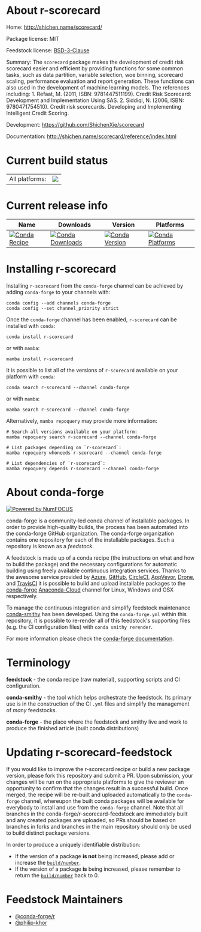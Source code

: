 About r-scorecard
=================

Home: http://shichen.name/scorecard/

Package license: MIT

Feedstock license: [BSD-3-Clause](https://github.com/conda-forge/r-scorecard-feedstock/blob/main/LICENSE.txt)

Summary: The `scorecard` package makes the development of credit risk scorecard easier and efficient by providing functions for some common tasks, such as data partition, variable selection, woe binning, scorecard scaling, performance evaluation and report generation. These functions can also used in the development of machine learning models. The references including: 1. Refaat, M. (2011, ISBN: 9781447511199). Credit Risk Scorecard: Development and Implementation Using SAS. 2. Siddiqi, N. (2006, ISBN: 9780471754510). Credit risk scorecards. Developing and Implementing Intelligent Credit Scoring.

Development: https://github.com/ShichenXie/scorecard

Documentation: http://shichen.name/scorecard/reference/index.html

Current build status
====================


<table><tr><td>All platforms:</td>
    <td>
      <a href="https://dev.azure.com/conda-forge/feedstock-builds/_build/latest?definitionId=9856&branchName=main">
        <img src="https://dev.azure.com/conda-forge/feedstock-builds/_apis/build/status/r-scorecard-feedstock?branchName=main">
      </a>
    </td>
  </tr>
</table>

Current release info
====================

| Name | Downloads | Version | Platforms |
| --- | --- | --- | --- |
| [![Conda Recipe](https://img.shields.io/badge/recipe-r--scorecard-green.svg)](https://anaconda.org/conda-forge/r-scorecard) | [![Conda Downloads](https://img.shields.io/conda/dn/conda-forge/r-scorecard.svg)](https://anaconda.org/conda-forge/r-scorecard) | [![Conda Version](https://img.shields.io/conda/vn/conda-forge/r-scorecard.svg)](https://anaconda.org/conda-forge/r-scorecard) | [![Conda Platforms](https://img.shields.io/conda/pn/conda-forge/r-scorecard.svg)](https://anaconda.org/conda-forge/r-scorecard) |

Installing r-scorecard
======================

Installing `r-scorecard` from the `conda-forge` channel can be achieved by adding `conda-forge` to your channels with:

```
conda config --add channels conda-forge
conda config --set channel_priority strict
```

Once the `conda-forge` channel has been enabled, `r-scorecard` can be installed with `conda`:

```
conda install r-scorecard
```

or with `mamba`:

```
mamba install r-scorecard
```

It is possible to list all of the versions of `r-scorecard` available on your platform with `conda`:

```
conda search r-scorecard --channel conda-forge
```

or with `mamba`:

```
mamba search r-scorecard --channel conda-forge
```

Alternatively, `mamba repoquery` may provide more information:

```
# Search all versions available on your platform:
mamba repoquery search r-scorecard --channel conda-forge

# List packages depending on `r-scorecard`:
mamba repoquery whoneeds r-scorecard --channel conda-forge

# List dependencies of `r-scorecard`:
mamba repoquery depends r-scorecard --channel conda-forge
```


About conda-forge
=================

[![Powered by
NumFOCUS](https://img.shields.io/badge/powered%20by-NumFOCUS-orange.svg?style=flat&colorA=E1523D&colorB=007D8A)](https://numfocus.org)

conda-forge is a community-led conda channel of installable packages.
In order to provide high-quality builds, the process has been automated into the
conda-forge GitHub organization. The conda-forge organization contains one repository
for each of the installable packages. Such a repository is known as a *feedstock*.

A feedstock is made up of a conda recipe (the instructions on what and how to build
the package) and the necessary configurations for automatic building using freely
available continuous integration services. Thanks to the awesome service provided by
[Azure](https://azure.microsoft.com/en-us/services/devops/), [GitHub](https://github.com/),
[CircleCI](https://circleci.com/), [AppVeyor](https://www.appveyor.com/),
[Drone](https://cloud.drone.io/welcome), and [TravisCI](https://travis-ci.com/)
it is possible to build and upload installable packages to the
[conda-forge](https://anaconda.org/conda-forge) [Anaconda-Cloud](https://anaconda.org/)
channel for Linux, Windows and OSX respectively.

To manage the continuous integration and simplify feedstock maintenance
[conda-smithy](https://github.com/conda-forge/conda-smithy) has been developed.
Using the ``conda-forge.yml`` within this repository, it is possible to re-render all of
this feedstock's supporting files (e.g. the CI configuration files) with ``conda smithy rerender``.

For more information please check the [conda-forge documentation](https://conda-forge.org/docs/).

Terminology
===========

**feedstock** - the conda recipe (raw material), supporting scripts and CI configuration.

**conda-smithy** - the tool which helps orchestrate the feedstock.
                   Its primary use is in the construction of the CI ``.yml`` files
                   and simplify the management of *many* feedstocks.

**conda-forge** - the place where the feedstock and smithy live and work to
                  produce the finished article (built conda distributions)


Updating r-scorecard-feedstock
==============================

If you would like to improve the r-scorecard recipe or build a new
package version, please fork this repository and submit a PR. Upon submission,
your changes will be run on the appropriate platforms to give the reviewer an
opportunity to confirm that the changes result in a successful build. Once
merged, the recipe will be re-built and uploaded automatically to the
`conda-forge` channel, whereupon the built conda packages will be available for
everybody to install and use from the `conda-forge` channel.
Note that all branches in the conda-forge/r-scorecard-feedstock are
immediately built and any created packages are uploaded, so PRs should be based
on branches in forks and branches in the main repository should only be used to
build distinct package versions.

In order to produce a uniquely identifiable distribution:
 * If the version of a package **is not** being increased, please add or increase
   the [``build/number``](https://docs.conda.io/projects/conda-build/en/latest/resources/define-metadata.html#build-number-and-string).
 * If the version of a package **is** being increased, please remember to return
   the [``build/number``](https://docs.conda.io/projects/conda-build/en/latest/resources/define-metadata.html#build-number-and-string)
   back to 0.

Feedstock Maintainers
=====================

* [@conda-forge/r](https://github.com/conda-forge/r/)
* [@philip-khor](https://github.com/philip-khor/)

